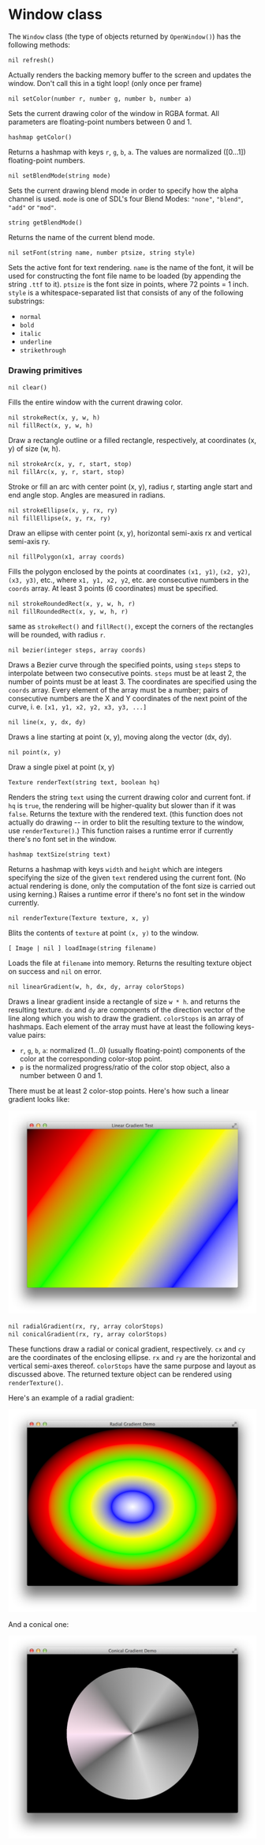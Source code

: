 # Window class

The `Window` class (the type of objects returned by `OpenWindow()`)
has the following methods:

    nil refresh()

Actually renders the backing memory buffer to the screen and updates
the window. Don't call this in a tight loop! (only once per frame)

    nil setColor(number r, number g, number b, number a)

Sets the current drawing color of the window in RGBA format. All
parameters are floating-point numbers between 0 and 1.

    hashmap getColor()

Returns a hashmap with keys `r`, `g`, `b`, `a`. The values are
normalized ([0...1]) floating-point numbers.

    nil setBlendMode(string mode)

Sets the current drawing blend mode in order to specify how the
alpha channel is used. `mode` is one of SDL's four Blend Modes:
`"none"`, `"blend"`, `"add"` or `"mod"`.

    string getBlendMode()

Returns the name of the current blend mode.

    nil setFont(string name, number ptsize, string style)

Sets the active font for text rendering. `name` is the name of the font,
it will be used for constructing the font file name to be loaded (by
appending the string `.ttf` to it). `ptsize` is the font size in points,
where 72 points = 1 inch. `style` is a whitespace-separated list that
consists of any of the following substrings:

 - `normal`
 - `bold`
 - `italic`
 - `underline`
 - `strikethrough`

<!-- commity-comment -->

### Drawing primitives

    nil clear()

Fills the entire window with the current drawing color.

    nil strokeRect(x, y, w, h)
    nil fillRect(x, y, w, h)

Draw a rectangle outline or a filled rectangle, respectively,
at coordinates (x, y) of size (w, h).

    nil strokeArc(x, y, r, start, stop)
    nil fillArc(x, y, r, start, stop)

Stroke or fill an arc with center point (x, y), radius r, starting
angle start and end angle stop. Angles are measured in radians.

    nil strokeEllipse(x, y, rx, ry)
    nil fillEllipse(x, y, rx, ry)

Draw an ellipse with center point (x, y), horizontal semi-axis rx
and vertical semi-axis ry.

    nil fillPolygon(x1, array coords)

Fills the polygon enclosed by the points at coordinates `(x1, y1)`,
`(x2, y2)`, `(x3, y3)`, etc., where `x1, y1, x2, y2`, etc. are
consecutive numbers in the `coords` array.
At least 3 points (6 coordinates) must be specified.

    nil strokeRoundedRect(x, y, w, h, r)
    nil fillRoundedRect(x, y, w, h, r)

same as `strokeRect()` and `fillRect()`, except the corners of the
rectangles will be rounded, with radius `r`.

    nil bezier(integer steps, array coords)

Draws a Bezier curve through the specified points, using `steps` steps
to interpolate between two consecutive points. `steps` must be at least
2, the number of points must be at least 3. The coordinates are specified
using the `coords` array. Every element of the array must be a number;
pairs of consecutive numbers are the X and Y coordinates of the next
point of the curve, i. e. `[x1, y1, x2, y2, x3, y3, ...]`

    nil line(x, y, dx, dy)

Draws a line starting at point (x, y), moving along the vector (dx, dy).

    nil point(x, y)

Draw a single pixel at point (x, y)

    Texture renderText(string text, boolean hq)

Renders the string `text` using the current drawing color and current
font. if `hq` is `true`, the rendering will be higher-quality but slower
than if it was `false`. Returns the texture with the rendered text.
(this function does not actually do drawing -- in order to blit the
resulting texture to the window, use `renderTexture()`.)
This function raises a runtime error if currently there's no font set
in the window.

    hashmap textSize(string text)

Returns a hashmap with keys `width` and `height` which are integers
specifying the size of the given `text` rendered using the current
font. (No actual rendering is done, only the computation of the
font size is carried out using kerning.) Raises a runtime error if
there's no font set in the window currently.

    nil renderTexture(Texture texture, x, y)

Blits the contents of `texture` at point `(x, y)` to the window.

    [ Image | nil ] loadImage(string filename)

Loads the file at `filename` into memory. Returns the
resulting texture object on success and `nil` on error.

    nil linearGradient(w, h, dx, dy, array colorStops)

Draws a linear gradient inside a rectangle of size `w * h`.
and returns the resulting texture. `dx` and `dy` are components of the
direction vector of the line along which you wish to draw the
gradient. `colorStops` is an array of hashmaps. Each element of
the array must have at least the following keys-value pairs:

 - `r`, `g`, `b`, `a`: normalized (1…0) (usually floating-point)
   components of the color at the corresponding color-stop point.
 - `p` is the normalized progress/ratio of the color stop object,
   also a number between 0 and 1.

There must be at least 2 color-stop points. Here's how such a
linear gradient looks like:

![linear gradient](../examples/linear_gradient.png)

<!-- commity comment -->

    nil radialGradient(rx, ry, array colorStops)
    nil conicalGradient(rx, ry, array colorStops)

These functions draw a radial or conical gradient, respectively.
`cx` and `cy` are the coordinates of the enclosing ellipse.
`rx` and `ry` are the horizontal and vertical semi-axes thereof.
`colorStops` have the same purpose and layout as discussed above.
The returned texture object can be rendered using `renderTexture()`.

Here's an example of a radial gradient:

![radial gradient](../examples/radial_gradient.png)

And a conical one:

![conical gradient](../examples/conical_gradient.png)
